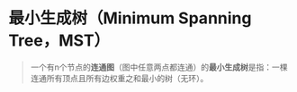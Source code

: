# 最小生成树（Minimum Spanning Tree，MST）
> 一个有n个节点的**连通图**（图中任意两点都连通）的**最小生成树**是指：一棵连通所有顶点且所有边权重之和最小的树（无环）。
